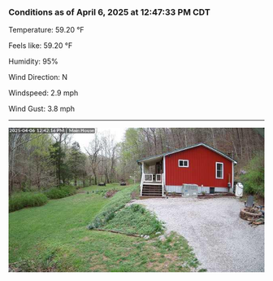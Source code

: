 ### Conditions as of April 6, 2025 at 12:47:33 PM CDT 

Temperature: 59.20 &deg;F

Feels like: 59.20 &deg;F

Humidity: 95%

Wind Direction: N

Windspeed: 2.9 mph

Wind Gust: 3.8 mph

---

<img src="./images/latest.jpeg"/>

